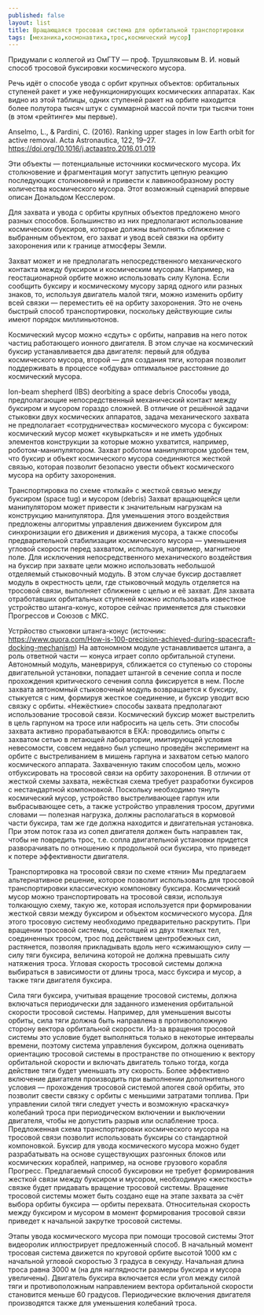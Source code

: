 ```yaml
---
published: false
layout: list
title: Вращающаяся тросовая система для орбитальной транспортировки
tags: [механика,космонавтика,трос,космический мусор]
---
```


Придумали с коллегой из ОмГТУ — проф. Трушляковым В. И. новый способ тросовой буксировки космического мусора.

Речь идёт о способе увода с орбит крупных объектов: орбитальных ступеней ракет и уже нефункционирующих космических аппаратах. Как видно из этой таблицы, одних ступеней ракет на орбите находится более полутора тысяч штук с суммарной массой почти три тысячи тонн (в этом «рейтинге» мы первые).


Anselmo, L., & Pardini, C. (2016). Ranking upper stages in low Earth orbit for active removal. Acta Astronautica, 122, 19–27. https://doi.org/10.1016/j.actaastro.2016.01.019


Эти объекты — потенциальные источники космического мусора. Их столкновение и фрагментация могут запустить цепную реакцию последующих столкновений и привести к лавинообразному росту количества космического мусора. Этот возможный сценарий впервые описан Дональдом Кесслером.

Для захвата и увода с орбиты крупных объектов предложено много разных способов. Большинство из них предполагают использование космических буксиров, которые должны выполнять сближение с выбранным объектом, его захват и увод всей связки на орбиту захоронения или к границе атмосферы Земли.

Захват может и не предполагать непосредственного механического контакта между буксиром и космическим мусорам. Например, на геостационарной орбите можно использовать силу Кулона. Если сообщить буксиру и космическому мусору заряд одного или разных знаков, то, используя двигатель малой тяги, можно изменить орбиту всей связки — переместить её на орбиту захоронения. Это не очень быстрый способ транспортировки, поскольку действующие силы имеют порядок миллиньютонов.

Космический мусор можно «сдуть» с орбиты, направив на него поток частиц работающего ионного двигателя. В этом случае на космический буксир устанавливается два двигателя: первый для обдува космического мусора, второй — для создания тяги, которая позволит поддерживать в процессе «обдува» оптимальное расстояние до космический мусора.

Ion-beam shepherd (IBS) deorbiting a space debris
Способы увода, предполагающие непосредственный механический контакт между буксиром и мусором гораздо сложней. В отличие от решённой задачи стыковки двух космических аппаратов, задача механического захвата не предполагает «сотрудничества» космического мусора с буксиром: космический мусор может «кувыркаться» и не иметь удобных элементов конструкции за которые можно ухватится, например, роботом-манипулятором. Захват роботом манипулятором удобен тем, что буксир и объект космического мусора соединяются жесткой связью, которая позволит безопасно увести объект космического мусора на орбиту захоронения.

Транспортировка по схеме «толкай» с жесткой связью между буксиром (space tug) и мусором (debris)
Захват вращающейся цели манипулятором может привести к значительным нагрузкам на конструкцию манипулятора. Для уменьшения этого воздействия предложены алгоритмы управления движением буксиром для синхронизации его движения и движения мусора, а также способы предварительной стабилизации космического мусора — уменьшения угловой скорости перед захватом, используя, например, магнитное поле.
Для исключения непосредственного механического воздействия на буксир при захвате цели можно использовать небольшой отделяемый стыковочный модуль. В этом случае буксир доставляет модуль в окрестность цели, где стыковочный модуль отделяется на тросовой связи, выполняет сближение с целью и её захват.
Для захвата отработавших орбитальных ступеней можно использовать известное устройство штанга-конус, которое сейчас применяется для стыковки Прогрессов и Союзов с МКС.

Устрйоство стыковки штанга-конус (источник: https://www.quora.com/How-is-100-precision-achieved-during-spacecraft-docking-mechanism)
На автономном модуле устанавливается штанга, а роль ответной части — конуса играет сопло орбитальной ступени. Автономный модуль, маневрируя, сближается со ступенью со стороны двигательной установки, попадает штангой в сечение сопла и после прохождения критического сечения сопла фиксируется в нем. После захвата автономный стыковочный модуль возвращается к буксиру, стыкуется с ним, формируя жесткое соединение, и буксир уводит всю связку с орбиты.
«Нежёсткие» способы захвата предполагают использование тросовой связи. Космический буксир может выстрелить в цель гарпуном на тросе или набросить на цель сеть. Эти способы захвата активно прорабатываются в ЕКА: проводились опыты с захватом сетью в летающей лаборатории, имитирующей условия невесомости, совсем недавно был успешно проведён эксперимент на орбите с выстреливанием в мишень гарпуна и захватом сетью малого космического аппарата.
Захваченную таким способом цель, можно отбуксировать на тросовой связи на орбиту захоронения. В отличии от жесткой схемы захвата, нежёсткая схема требует разработки буксиров с нестандартной компоновкой. Поскольку необходимо тянуть космический мусор, устройство выстреливающее гарпун или выбрасывающее сеть, а также устройство управления тросом, другими словами — полезная нагрузка, должны располагаться в кормовой части буксира, там же где должна находится и двигательная установка. При этом поток газа из сопел двигателя должен быть направлен так, чтобы не повредить трос, т.е. сопла двигательной установки придется разворачивать по отношению к продольной оси буксира, что приведет к потере эффективности двигателя.

Транспортировка на тросовой связи по схеме «тяни»
Мы предлагаем альтернативное решение, которое позволит использовать для тросовой транспортировки классическую компоновку буксира. Космический мусор можно транспортировать на тросовой связи, используя толкающую схему, такую же, которая используется при формировании жесткой связи между буксиром и объектом космического мусора. Для этого тросовую систему необходимо предварительно раскрутить.
При вращении тросовой системы, состоящей из двух тяжелых тел, соединенных тросом, трос под действием центробежных сил, растянется, позволяя прикладывать вдоль него «сжимающую» силу — силу тяги буксира, величина которой не должна превышать силу натяжения троса. Угловая скорость тросовой системы должна выбираться в зависимости от длины троса, масс буксира и мусор, а также тяги двигателя буксира.

Сила тяги буксира, учитывая вращение тросовой системы, должна включаться периодически для заданного изменения орбитальной скорости тросовой системы. Например, для уменьшения высоты орбиты, сила тяги должна быть направлена в противоположную сторону вектора орбитальной скорости. Из-за вращения тросовой системы это условие будет выполняться только в некоторые интервалы времени, поэтому система управления буксиром, должна оценивать ориентацию тросовой системы в пространстве по отношению к вектору орбитальной скорости и включать двигатель только тогда, когда действие тяги будет уменьшать эту скорость. Более эффективно включение двигателя производить при выполнении дополнительного условия — прохождения тросовой системой апогея свой орбиты, это позволит свести связку с орбиты с меньшими затратами топлива.
При управлении силой тяги следует учесть и возможную «раскачку» колебаний троса при периодическом включении и выключении двигателя, чтобы не допустить разрыв или ослабление троса.
Предложенная схема транспортировки космического мусора на тросовой связи позволит использовать буксиры со стандартной компоновкой. Буксир для увода космического мусора можно будет разрабатывать на основе существующих разгонных блоков или космических кораблей, например, на основе грузового корабля Прогресс. Предлагаемый способ буксировки не требует формирования жесткой связи между буксиром и мусором, необходимую «жесткость» связке будет придавать вращение тросовой системы.
Вращение тросовой системы может быть создано еще на этапе захвата за счёт выбора орбиты буксира — орбиты перехвата. Относительная скорость между буксиром и мусором в момент формирования тросовой связи приведет к начальной закрутке тросовой системы.

Этапы увода космического мусора при помощи тросовой системы
Этот видеоролик иллюстрирует предложенный способ. В начальный момент тросовая система движется по круговой орбите высотой 1000 км с начальной угловой скоростью 3 градуса в секунду. Начальная длина троса равна 3000 м (на для наглядности размеры буксира и мусора увеличены). Двигатель буксира включается если угол между силой тяги и противоположным направлением вектора орбитальной скорости становится меньше 60 градусов. Периодические включения двигателя производятся также для уменьшения колебаний троса.

